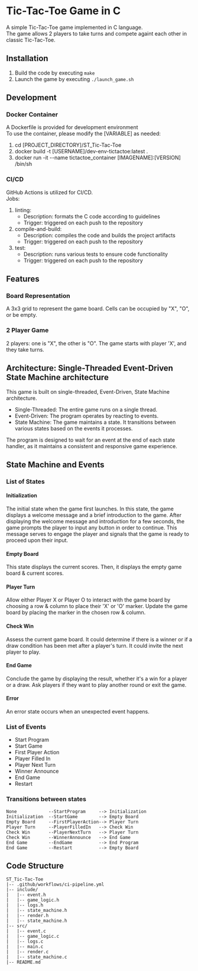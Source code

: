 # Tic-Tac-Toe Game in C

A simple Tic-Tac-Toe game implemented in C language.\
The game allows 2 players to take turns and compete againt each other in classic Tic-Tac-Toe.

## Installation
1. Build the code by executing `make`
2. Launch the game by executing `./launch_game.sh`

## Development
### Docker Container
A Dockerfile is provided for development environment\
To use the container, please modify the [VARIABLE] as needed:
1. cd [PROJECT_DIRECTORY]/ST_Tic-Tac-Toe
2. docker build -t [USERNAME]/dev-env-tictactoe:latest .
3. docker run -it --name tictactoe_container [IMAGENAME]:[VERSION] /bin/sh

### CI/CD
GitHub Actions is utilized for CI/CD.\
Jobs:
1. linting:
    - Description: formats the C code according to guidelines
    - Trigger: triggered on each push to the repository
2. compile-and-build:
    - Description: compiles the code and builds the project artifacts
    - Trigger: triggered on each push to the repository
3. test:
    - Description: runs various tests to ensure code functionality
    - Trigger: triggered on each push to the repository

## Features
### Board Representation
A 3x3 grid to represent the game board.
Cells can be occupied by "X", "O", or be empty.

### 2 Player Game
2 players: one is "X", the other is "O".
The game starts with player 'X', and they take turns.

## Architecture: Single-Threaded Event-Driven State Machine architecture
This game is built on single-threaded, Event-Driven, State Machine architecture.
- Single-Threaded: The entire game runs on a single thread.
- Event-Driven: The program operates by reacting to events.
- State Machine: The game maintains a state. It transitions between various states based on the events it processes.

The program is designed to wait for an event at the end of each state handler, as it maintains a consistent and responsive game experience. 

## State Machine and Events
### List of States
#### Initialization
The initial state when the game first launches.
In this state, the game displays a welcome message and a brief introduction to the game.
After displaying the welcome message and introduction for a few seconds, the game prompts the player to input any button in order to continue. This message serves to engage the player and signals that the game is ready to proceed upon their input.

#### Empty Board
This state displays the current scores.
Then, it displays the empty game board & current scores.

#### Player Turn
Allow either Player X or Player O to interact with the game board by choosing a row & column to place their 'X' or 'O' marker.
Update the game board by placing the marker in the chosen row & column.

#### Check Win
Assess the current game board.
It could determine if there is a winner or if a draw condition has been met after a player's turn.
It could invite the next player to play.

#### End Game
Conclude the game by displaying the result, whether it's a win for a player or a draw.
Ask players if they want to play another round or exit the game.

#### Error
An error state occurs when an unexpected event happens.

### List of Events
- Start Program
- Start Game
- First Player Action
- Player Filled In
- Player Next Turn
- Winner Announce
- End Game
- Restart

### Transitions between states
```
None            --StartProgram     --> Initialization
Initialization  --StartGame        --> Empty Board
Empty Board     --FirstPlayerAction--> Player Turn
Player Turn     --PlayerFilledIn   --> Check Win
Check Win       --PlayerNextTurn   --> Player Turn
Check Win       --WinnerAnnounce   --> End Game
End Game        --EndGame          --> End Program
End Game        --Restart          --> Empty Board
```

## Code Structure
```
ST_Tic-Tac-Toe
|-- .github/workflows/ci-pipeline.yml
|-- include/
|   |-- event.h
|   |-- game_logic.h
|   |-- logs.h
|   |-- state_machine.h
|   |-- render.h
|   |-- state_machine.h
|-- src/
|   |-- event.c
|   |-- game_logic.c
|   |-- logs.c
|   |-- main.c
|   |-- render.c
|   |-- state_machine.c
|-- README.md
```

